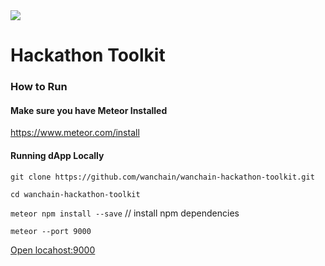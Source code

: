 

<img src="https://cl.ly/s8P1/Wanchain.png">

# Hackathon Toolkit


### How to Run

#### Make sure you have Meteor Installed

https://www.meteor.com/install

#### Running dApp Locally

`git clone https://github.com/wanchain/wanchain-hackathon-toolkit.git`

`cd wanchain-hackathon-toolkit`

`meteor npm install --save` // install npm dependencies

`meteor --port 9000`

<a href="http://localhost:9000">Open locahost:9000</a>